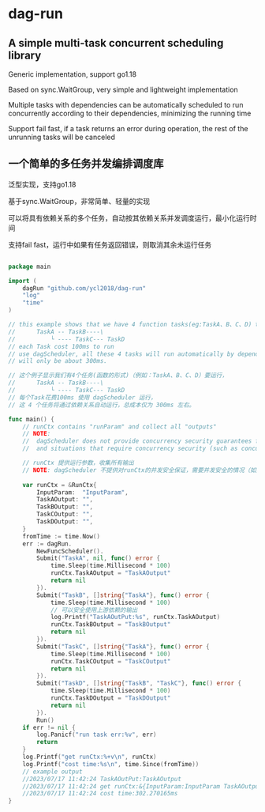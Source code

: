 # dag-run

## A simple multi-task concurrent scheduling library
<p>Generic implementation, support go1.18</p>
<p>Based on sync.WaitGroup, very simple and lightweight implementation</p>
<p>Multiple tasks with dependencies can be automatically scheduled to run concurrently according to their dependencies, minimizing the running time</p>
<p>Support fail fast, if a task returns an error during operation, the rest of the unrunning tasks will be canceled</p>

##  一个简单的多任务并发编排调度库
<p>泛型实现，支持go1.18</p>
<p>基于sync.WaitGroup，非常简单、轻量的实现</p>
<p>可以将具有依赖关系的多个任务，自动按其依赖关系并发调度运行，最小化运行时间</p>
<p>支持fail fast，运行中如果有任务返回错误，则取消其余未运行任务</p>

```go

package main

import (
	dagRun "github.com/ycl2018/dag-run"
	"log"
	"time"
)

// this example shows that we have 4 function tasks(eg:TaskA、B、C、D) to run, which dependency relation like
// 		TaskA -- TaskB----\
//   		└ ---- TaskC--- TaskD
// each Task cost 100ms to run
// use dagScheduler, all these 4 tasks will run automatically by dependency relation, and total costs
// will only be about 300ms.

// 这个例子显示我们有4个任务(函数的形式)（例如：TaskA、B、C、D）要运行，
// 		TaskA -- TaskB----\
//   		└ ---- TaskC--- TaskD
// 每个Task花费100ms 使用 dagScheduler 运行，
// 这 4 个任务将通过依赖关系自动运行，总成本仅为 300ms 左右。

func main() {
	// runCtx contains "runParam" and collect all "outputs"
	// NOTE:
	//  dagScheduler does not provide concurrency security guarantees for runCtx,
	//  and situations that require concurrency security (such as concurrently writing maps) need to be maintained by the user

	// runCtx 提供运行参数，收集所有输出
	// NOTE: dagScheduler 不提供对runCtx的并发安全保证，需要并发安全的情况（如并发写map）需要使用方自己维护
	
	var runCtx = &RunCtx{
		InputParam:  "InputParam",
		TaskAOutput: "",
		TaskBOutput: "",
		TaskCOutput: "",
		TaskDOutput: "",
	}
	fromTime := time.Now()
	err := dagRun.
		NewFuncScheduler().
		Submit("TaskA", nil, func() error {
			time.Sleep(time.Millisecond * 100)
			runCtx.TaskAOutput = "TaskAOutput"
			return nil
		}).
		Submit("TaskB", []string{"TaskA"}, func() error {
			time.Sleep(time.Millisecond * 100)
			// 可以安全使用上游依赖的输出
			log.Printf("TaskAOutPut:%s", runCtx.TaskAOutput)
			runCtx.TaskBOutput = "TaskBOutput"
			return nil
		}).
		Submit("TaskC", []string{"TaskA"}, func() error {
			time.Sleep(time.Millisecond * 100)
			runCtx.TaskCOutput = "TaskCOutput"
			return nil
		}).
		Submit("TaskD", []string{"TaskB", "TaskC"}, func() error {
			time.Sleep(time.Millisecond * 100)
			runCtx.TaskDOutput = "TaskDOutput"
			return nil
		}).
		Run()
	if err != nil {
		log.Panicf("run task err:%v", err)
		return
	}
	log.Printf("get runCtx:%+v\n", runCtx)
	log.Printf("cost time:%s\n", time.Since(fromTime))
	// example output
	//2023/07/17 11:42:24 TaskAOutPut:TaskAOutput
	//2023/07/17 11:42:24 get runCtx:&{InputParam:InputParam TaskAOutput:TaskAOutput TaskBOutput:TaskBOutput TaskCOutput:TaskCOutput TaskDOutput:TaskDOutput TaskEOutput:}
	//2023/07/17 11:42:24 cost time:302.270165ms
}


```
